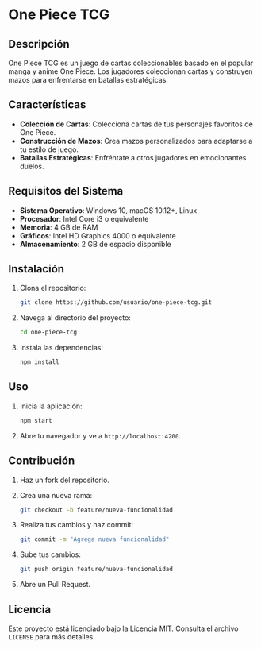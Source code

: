# One Piece TCG

## Descripción

One Piece TCG es un juego de cartas coleccionables basado en el popular manga y anime One Piece. Los jugadores coleccionan cartas y construyen mazos para enfrentarse en batallas estratégicas.

## Características

- **Colección de Cartas**: Colecciona cartas de tus personajes favoritos de One Piece.
- **Construcción de Mazos**: Crea mazos personalizados para adaptarse a tu estilo de juego.
- **Batallas Estratégicas**: Enfréntate a otros jugadores en emocionantes duelos.

## Requisitos del Sistema

- **Sistema Operativo**: Windows 10, macOS 10.12+, Linux
- **Procesador**: Intel Core i3 o equivalente
- **Memoria**: 4 GB de RAM
- **Gráficos**: Intel HD Graphics 4000 o equivalente
- **Almacenamiento**: 2 GB de espacio disponible

## Instalación

1. Clona el repositorio:

   ```bash
   git clone https://github.com/usuario/one-piece-tcg.git
   ```

2. Navega al directorio del proyecto:

   ```bash
   cd one-piece-tcg
   ```

3. Instala las dependencias:

   ```bash
   npm install
   ```

## Uso

1. Inicia la aplicación:

   ```bash
   npm start
   ```

2. Abre tu navegador y ve a `http://localhost:4200`.

## Contribución

1. Haz un fork del repositorio.
2. Crea una nueva rama:

   ```bash
   git checkout -b feature/nueva-funcionalidad
   ```

3. Realiza tus cambios y haz commit:

   ```bash
   git commit -m "Agrega nueva funcionalidad"
   ```

4. Sube tus cambios:

   ```bash
   git push origin feature/nueva-funcionalidad
   ```

5. Abre un Pull Request.

## Licencia

Este proyecto está licenciado bajo la Licencia MIT. Consulta el archivo `LICENSE` para más detalles.
